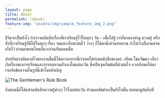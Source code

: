 ```yaml
---
layout: page
title: About
permalink: /about/
feature-img: "assets/img/sample_feature_img_2.png"
---
```

ชีวิตจะเป็นยังไง ถ้าเราจดบันทึกเรื่องที่เราเรียนรู้ไว้ในทุกๆ วัน - เพื่อให้รู้ เราก็มาลองทำดู ความรู้ หรือสิ่งที่เราเรียนรู้ก็มีได้ในทุกๆ เรื่อง จดและเก็บสะสมไว้ ว่างๆ ก็ได้มานั่งอ่านทบทวน ถ้าไม่ว่างก็เอาแค่จดเก็บไว้ ผ่านมาตอนไหนก็แวะอ่านกันตอนนั้น

สำหรับแรงบันดาลใจของงานชิ้นนี้ได้มาจากการที่เราเคยได้อ่านหนังสือของดร. เทียม โชควัฒนา เกี่ยวกับเรื่องของการเรียนและการทบทวนตัวเองในแต่ละวัน ซึ่งเป็นจุดเริ่มต้นที่น่าสนใจ บวกกับพอได้มาเจอกับข้อความในรูปนี้เข้าโดยบังเอิญ

![The Gentlemen's Rule Book](asset/img/Screenshot_20190205-184002.png)

ถึงตอนนี้ก็ได้แต่จดบันทึกความรู้ต่างๆ ไว้ในแต่ละวัน ส่วนผลลัพธ์จะเป็นยังไงนั้น ค่อยมาดูกันอีกที
